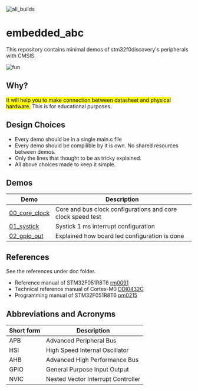 ![all_builds](https://github.com/aslansq/embedded_abc/actions/workflows/c-cpp.yml/badge.svg)

# embedded_abc
This repository contains minimal demos of stm32f0discovery's peripherals with CMSIS.

![fun](./doc/boardFun.gif "fun")  

## Why?
<mark>It will help you to make connection between datasheet and physical hardware.</mark>
This is for educational purposes.

## Design Choices
* Every demo should be in a single main.c file
* Every demo should be compilible by it is own. No shared resources between demos.
* Only the lines that thought to be as tricky explained.
* All above choices made to keep it simple.

## Demos
|Demo| Description|
|---|---|
|[00_core_clock](./00_core_clk/README.md)|Core and bus clock configurations and core clock speed test|
|[01_systick](./01_systick/README.md)|Systick 1 ms interrupt configuration|
|[02_gpio_out](./02_gpio_out/README.md)|Explained how board led configuration is done|

## References
See the references under doc folder.
* Reference manual of STM32F051R8T6 [rm0091](./doc/rm0091-stm32f0x1stm32f0x2stm32f0x8-advanced-armbased-32bit-mcus-stmicroelectronics.pdf)
* Technical reference manual of Cortex-M0 [DDI0432C](./doc/DDI0432C_cortex_m0_r0p0_trm.pdf)
* Programming manual of STM32F051R8T6 [pm0215](./doc/pm0215-stm32f0-series-cortexm0-programming-manual-stmicroelectronics.pdf)

## Abbreviations and Acronyms
|Short form|Description|
|-|-|
|APB|Advanced Peripheral Bus|
|HSI|High Speed Internal Oscillator|
|AHB|Advanced High Performance Bus|
|GPIO|General Purpose Input Output|
|NVIC|Nested Vector Interrupt Controller|